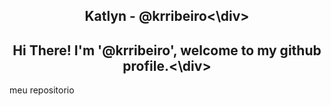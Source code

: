 ## <div align="center"> Katlyn - @krribeiro<\div>
## <div align="center"> Hi There! I'm '@krribeiro', welcome to my github profile.<\div>
meu repositorio
